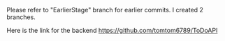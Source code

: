 Please refer to "EarlierStage" branch for earlier commits. I created 2 branches. 



Here is the link for the backend 
https://github.com/tomtom6789/ToDoAPI
